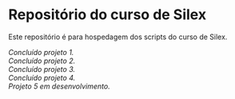 # Repositório do curso de Silex

Este repositório é para hospedagem dos scripts do curso de Silex.

*Concluído projeto 1.*  
*Concluído projeto 2.*  
*Concluído projeto 3.*  
*Concluído projeto 4.*  
*Projeto 5 em desenvolvimento.*  


